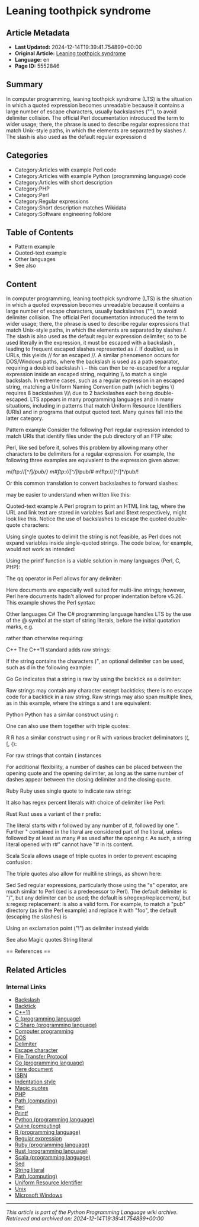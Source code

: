 # Leaning toothpick syndrome

## Article Metadata

- **Last Updated:** 2024-12-14T19:39:41.754899+00:00
- **Original Article:** [Leaning toothpick syndrome](https://en.wikipedia.org/wiki/Leaning_toothpick_syndrome)
- **Language:** en
- **Page ID:** 5552846

## Summary

In computer programming, leaning toothpick syndrome (LTS) is the situation in which a quoted expression becomes unreadable because it contains a large number of escape characters, usually backslashes ("\"), to avoid delimiter collision.
The official Perl documentation introduced the term to wider usage; there, the phrase is used to describe regular expressions that match Unix-style paths, in which the elements are separated by slashes /. The slash is also used as the default regular expression d

## Categories

- Category:Articles with example Perl code
- Category:Articles with example Python (programming language) code
- Category:Articles with short description
- Category:PHP
- Category:Perl
- Category:Regular expressions
- Category:Short description matches Wikidata
- Category:Software engineering folklore

## Table of Contents

- Pattern example
- Quoted-text example
- Other languages
- See also

## Content

In computer programming, leaning toothpick syndrome (LTS) is the situation in which a quoted expression becomes unreadable because it contains a large number of escape characters, usually backslashes ("\"), to avoid delimiter collision.
The official Perl documentation introduced the term to wider usage; there, the phrase is used to describe regular expressions that match Unix-style paths, in which the elements are separated by slashes /. The slash is also used as the default regular expression delimiter, so to be used literally in the expression, it must be escaped with a backslash  \, leading to frequent escaped slashes represented as \/. If doubled, as in URLs, this yields \/\/ for an escaped //. A similar phenomenon occurs for DOS/Windows paths, where the backslash is used as a path separator, requiring a doubled backslash \\ – this can then be re-escaped for a regular expression inside an escaped string, requiring \\\\ to match a single backslash. In extreme cases, such as a regular expression in an escaped string, matching a Uniform Naming Convention path (which begins \\) requires 8 backslashes \\\\\\\\ due to 2 backslashes each being double-escaped.
LTS appears in many programming languages and in many situations, including in patterns that match Uniform Resource Identifiers (URIs) and in programs that output quoted text. Many quines fall into the latter category.

Pattern example
Consider the following Perl regular expression intended to match URIs that identify files under the pub directory of an FTP site:

Perl, like sed before it, solves this problem by allowing many other characters to be delimiters for a regular expression. For example, the following three examples are equivalent to the expression given above:

m{ftp://[^/]*/pub/}
m#ftp://[^/]*/pub/#
m!ftp://[^/]*/pub/!

Or this common translation to convert backslashes to forward slashes:

may be easier to understand when written like this:

Quoted-text example
A Perl program to print an HTML link tag, where the URL and link text are stored in variables $url and $text respectively, might look like this. Notice the use of backslashes to escape the quoted double-quote characters:

Using single quotes to delimit the string is not feasible, as Perl does not expand variables inside single-quoted strings.  The code below, for example, would not work as intended:

Using the printf function is a viable solution in many languages (Perl, C, PHP):

The qq operator in Perl allows for any delimiter:

Here documents are especially well suited for multi-line strings; however, Perl here documents hadn't allowed for proper indentation before v5.26. This example shows the Perl syntax:

Other languages
C#
The C# programming language handles LTS by the use of the @ symbol at the start of string literals, before the initial quotation marks, e.g.

rather than otherwise requiring:

C++
The C++11 standard adds raw strings:

If the string contains the characters )", an optional delimiter can be used, such as d in the following example:

Go
Go indicates that a string is raw by using the backtick as a delimiter:

Raw strings may contain any character except backticks; there is no escape code for a backtick in a raw string. Raw strings may also span multiple lines, as in this example, where the strings s and t are equivalent:

Python
Python has a similar construct using r:

One can also use them together with triple quotes:

R
R has a similar construct using r or R with various bracket deliminators ((, [, {):

For raw strings that contain ( instances

For additional flexibility, a number of dashes can be placed between the opening quote and the opening delimiter, as long as the same number of dashes appear between the closing delimiter and the closing quote.

Ruby
Ruby uses single quote to indicate raw string:

It also has regex percent literals with choice of delimiter like Perl:

Rust
Rust uses a variant of the r prefix:

The literal starts with r followed by any number of #, followed by one ". Further " contained in the literal are considered part of the literal, unless followed by at least as many # as used after the opening r. As such, a string literal opened with r#" cannot have "# in its content.

Scala
Scala allows usage of triple quotes in order to prevent escaping confusion:

The triple quotes also allow for multiline strings, as shown here:

Sed
Sed regular expressions, particularly those using the "s" operator, are much similar to Perl (sed is a predecessor to Perl).  The default delimiter is "/", but any delimiter can be used; the default is s/regexp/replacement/, but s:regexp:replacement: is also a valid form. For example, to match a "pub" directory (as in the Perl example) and replace it with "foo", the default (escaping the slashes) is

Using an exclamation point ("!") as delimiter instead yields

See also
Magic quotes
String literal


== References ==

## Related Articles

### Internal Links

- [Backslash](https://en.wikipedia.org/wiki/Backslash)
- [Backtick](https://en.wikipedia.org/wiki/Backtick)
- [C++11](https://en.wikipedia.org/wiki/C%2B%2B11)
- [C (programming language)](https://en.wikipedia.org/wiki/C_(programming_language))
- [C Sharp (programming language)](https://en.wikipedia.org/wiki/C_Sharp_(programming_language))
- [Computer programming](https://en.wikipedia.org/wiki/Computer_programming)
- [DOS](https://en.wikipedia.org/wiki/DOS)
- [Delimiter](https://en.wikipedia.org/wiki/Delimiter)
- [Escape character](https://en.wikipedia.org/wiki/Escape_character)
- [File Transfer Protocol](https://en.wikipedia.org/wiki/File_Transfer_Protocol)
- [Go (programming language)](https://en.wikipedia.org/wiki/Go_(programming_language))
- [Here document](https://en.wikipedia.org/wiki/Here_document)
- [ISBN](https://en.wikipedia.org/wiki/ISBN)
- [Indentation style](https://en.wikipedia.org/wiki/Indentation_style)
- [Magic quotes](https://en.wikipedia.org/wiki/Magic_quotes)
- [PHP](https://en.wikipedia.org/wiki/PHP)
- [Path (computing)](https://en.wikipedia.org/wiki/Path_(computing))
- [Perl](https://en.wikipedia.org/wiki/Perl)
- [Printf](https://en.wikipedia.org/wiki/Printf)
- [Python (programming language)](https://en.wikipedia.org/wiki/Python_(programming_language))
- [Quine (computing)](https://en.wikipedia.org/wiki/Quine_(computing))
- [R (programming language)](https://en.wikipedia.org/wiki/R_(programming_language))
- [Regular expression](https://en.wikipedia.org/wiki/Regular_expression)
- [Ruby (programming language)](https://en.wikipedia.org/wiki/Ruby_(programming_language))
- [Rust (programming language)](https://en.wikipedia.org/wiki/Rust_(programming_language))
- [Scala (programming language)](https://en.wikipedia.org/wiki/Scala_(programming_language))
- [Sed](https://en.wikipedia.org/wiki/Sed)
- [String literal](https://en.wikipedia.org/wiki/String_literal)
- [Path (computing)](https://en.wikipedia.org/wiki/Path_(computing))
- [Uniform Resource Identifier](https://en.wikipedia.org/wiki/Uniform_Resource_Identifier)
- [Unix](https://en.wikipedia.org/wiki/Unix)
- [Microsoft Windows](https://en.wikipedia.org/wiki/Microsoft_Windows)

---
_This article is part of the Python Programming Language wiki archive._
_Retrieved and archived on: 2024-12-14T19:39:41.754899+00:00_